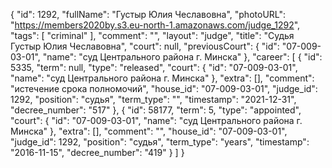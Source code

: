 {
    "id": 1292,
    "fullName": "Густыр Юлия Чеславовна",
    "photoURL": "https://members2020by.s3.eu-north-1.amazonaws.com/judge_1292",
    "tags": [
        "criminal"
    ],
    "comment": "",
    "layout": "judge",
    "title": "Судья Густыр Юлия Чеславовна",
    "court": null,
    "previousCourt": {
        "id": "07-009-03-01",
        "name": "суд Центрального района г. Минска"
    },
    "career": [
        {
            "id": 5335,
            "term": null,
            "type": "released",
            "court": {
                "id": "07-009-03-01",
                "name": "суд Центрального района г. Минска"
            },
            "extra": [],
            "comment": "истечение срока полномочий",
            "house_id": "07-009-03-01",
            "judge_id": 1292,
            "position": "судья",
            "term_type": "",
            "timestamp": "2021-12-31",
            "decree_number": "517"
        },
        {
            "id": 58177,
            "term": 5,
            "type": "appointed",
            "court": {
                "id": "07-009-03-01",
                "name": "суд Центрального района г. Минска"
            },
            "extra": [],
            "comment": "",
            "house_id": "07-009-03-01",
            "judge_id": 1292,
            "position": "судья",
            "term_type": "years",
            "timestamp": "2016-11-15",
            "decree_number": "419"
        }
    ]
}
